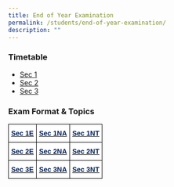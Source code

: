 ```yaml
---
title: End of Year Examination
permalink: /students/end-of-year-examination/
description: ""
---
```

### Timetable
  
- [Sec 1](/files/Sec%201%20EYE%20Timetable%202022.pdf)
- [Sec 2](/files/Sec%202%20EYE%20Timetable%202022.pdf)
- [Sec 3](/files/Sec%203%20EYE%20Timetable%202022%20v3.pdf)

### Exam Format & Topics




<style type="text/css">
.tg  {border-collapse:collapse;border-spacing:0;}
.tg td{border-color:black;border-style:solid;border-width:1px;font-family:Arial, sans-serif;font-size:14px;
  overflow:hidden;padding:10px 5px;word-break:normal;}
.tg th{border-color:black;border-style:solid;border-width:1px;font-family:Arial, sans-serif;font-size:14px;
  font-weight:normal;overflow:hidden;padding:10px 5px;word-break:normal;}
.tg .tg-lqka{background-color:#FFF;color:#02225B;font-weight:bold;text-align:center;vertical-align:top}
.tg .tg-9hzb{background-color:#FFF;font-weight:bold;text-align:center;vertical-align:top}
</style>
<table class="tg">
<thead>
  <tr>
    <th class="tg-lqka"><a href="/files/Sec%201E%20EYE%20Exam%20Format%20and%20Topics_2022%20v2.pdf"><span style="text-decoration:none;color:#02225B">Sec 1E</span></a></th>
    <th class="tg-lqka"><a href="/files/Sec%201NA%20Exam%20Format%20and%20Topics_2022%20v2.pdf"><span style="text-decoration:none;color:#02225B">Sec 1NA</span></a></th>
    <th class="tg-lqka"><a href="/files/Sec%201NT%20EYE%20Exam%20Format%20and%20Topics_2022%20v2.pdf"><span style="text-decoration:none;color:#02225B">Sec 1NT</span></a></th>
  </tr>
</thead>
<tbody>
  <tr>
    <td class="tg-lqka"><a href="/files/Sec%202E%20EYE%20%20Exam%20Format%20and%20Topics_2022.pdf"><span style="text-decoration:none;color:#02225B">Sec 2E</span></a></td>
    <td class="tg-lqka"><a href="/files/Sec%202NA%20EYE%20%20Exam%20Format%20and%20Topics_2022.pdf"><span style="text-decoration:none;color:#02225B">Sec 2NA</span></a></td>
    <td class="tg-lqka"><a href="/files/Sec%202NT%20EYE%20%20Exam%20Format%20and%20Topics_2022.pdf"><span style="text-decoration:none;color:#02225B">Sec 2NT</span></a></td>
  </tr>
  <tr>
    <td class="tg-9hzb"> <a href="/files/Sec%203E%20EYE%20Exam%20Format%20and%20Topics_2022%20v2.pdf"><span style="text-decoration:none;color:#02225B">Sec 3E</span></a></td>
    <td class="tg-9hzb"> <a href="/files/Sec%203NA%20EYE%20Exam%20Format%20and%20Topics_2022%20v2.pdf"><span style="text-decoration:none;color:#02225B">Sec 3NA</span></a></td>
    <td class="tg-9hzb"> <a href="/files/Sec%203NT%20EYE%20Exam%20Format%20and%20Topics_2022%20v2.pdf"><span style="text-decoration:none;color:#02225B">Sec 3NT</span></a></td>
  </tr>
</tbody>
</table>




